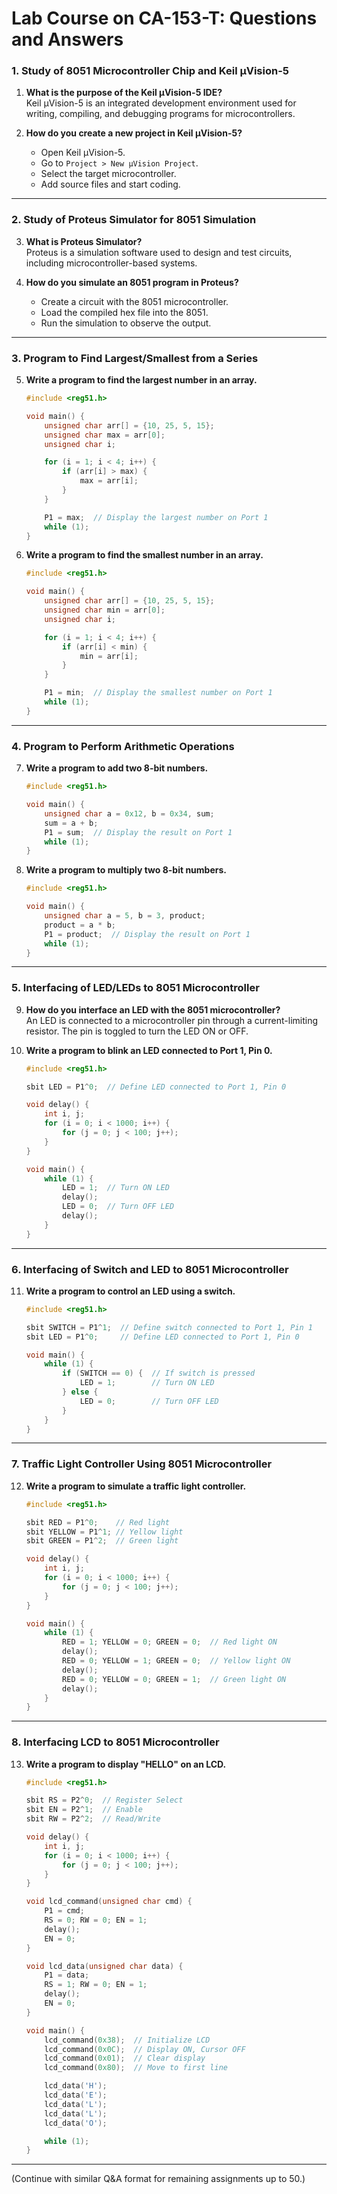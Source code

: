 # Lab Course on CA-153-T: Questions and Answers

### 1. Study of 8051 Microcontroller Chip and Keil µVision-5
1. **What is the purpose of the Keil µVision-5 IDE?**  
   Keil µVision-5 is an integrated development environment used for writing, compiling, and debugging programs for microcontrollers.

2. **How do you create a new project in Keil µVision-5?**  
   - Open Keil µVision-5.  
   - Go to `Project > New µVision Project`.  
   - Select the target microcontroller.  
   - Add source files and start coding.

---

### 2. Study of Proteus Simulator for 8051 Simulation
3. **What is Proteus Simulator?**  
   Proteus is a simulation software used to design and test circuits, including microcontroller-based systems.

4. **How do you simulate an 8051 program in Proteus?**  
   - Create a circuit with the 8051 microcontroller.  
   - Load the compiled hex file into the 8051.  
   - Run the simulation to observe the output.

---

### 3. Program to Find Largest/Smallest from a Series
5. **Write a program to find the largest number in an array.**
   ```c
   #include <reg51.h>

   void main() {
       unsigned char arr[] = {10, 25, 5, 15};
       unsigned char max = arr[0];
       unsigned char i;

       for (i = 1; i < 4; i++) {
           if (arr[i] > max) {
               max = arr[i];
           }
       }

       P1 = max;  // Display the largest number on Port 1
       while (1);
   }
   ```

6. **Write a program to find the smallest number in an array.**
   ```c
   #include <reg51.h>

   void main() {
       unsigned char arr[] = {10, 25, 5, 15};
       unsigned char min = arr[0];
       unsigned char i;

       for (i = 1; i < 4; i++) {
           if (arr[i] < min) {
               min = arr[i];
           }
       }

       P1 = min;  // Display the smallest number on Port 1
       while (1);
   }
   ```

---

### 4. Program to Perform Arithmetic Operations
7. **Write a program to add two 8-bit numbers.**
   ```c
   #include <reg51.h>

   void main() {
       unsigned char a = 0x12, b = 0x34, sum;
       sum = a + b;
       P1 = sum;  // Display the result on Port 1
       while (1);
   }
   ```

8. **Write a program to multiply two 8-bit numbers.**
   ```c
   #include <reg51.h>

   void main() {
       unsigned char a = 5, b = 3, product;
       product = a * b;
       P1 = product;  // Display the result on Port 1
       while (1);
   }
   ```

---

### 5. Interfacing of LED/LEDs to 8051 Microcontroller
9. **How do you interface an LED with the 8051 microcontroller?**  
   An LED is connected to a microcontroller pin through a current-limiting resistor. The pin is toggled to turn the LED ON or OFF.

10. **Write a program to blink an LED connected to Port 1, Pin 0.**
    ```c
    #include <reg51.h>

    sbit LED = P1^0;  // Define LED connected to Port 1, Pin 0

    void delay() {
        int i, j;
        for (i = 0; i < 1000; i++) {
            for (j = 0; j < 100; j++);
        }
    }

    void main() {
        while (1) {
            LED = 1;  // Turn ON LED
            delay();
            LED = 0;  // Turn OFF LED
            delay();
        }
    }
    ```

---

### 6. Interfacing of Switch and LED to 8051 Microcontroller
11. **Write a program to control an LED using a switch.**
    ```c
    #include <reg51.h>

    sbit SWITCH = P1^1;  // Define switch connected to Port 1, Pin 1
    sbit LED = P1^0;     // Define LED connected to Port 1, Pin 0

    void main() {
        while (1) {
            if (SWITCH == 0) {  // If switch is pressed
                LED = 1;        // Turn ON LED
            } else {
                LED = 0;        // Turn OFF LED
            }
        }
    }
    ```

---

### 7. Traffic Light Controller Using 8051 Microcontroller
12. **Write a program to simulate a traffic light controller.**
    ```c
    #include <reg51.h>

    sbit RED = P1^0;    // Red light
    sbit YELLOW = P1^1; // Yellow light
    sbit GREEN = P1^2;  // Green light

    void delay() {
        int i, j;
        for (i = 0; i < 1000; i++) {
            for (j = 0; j < 100; j++);
        }
    }

    void main() {
        while (1) {
            RED = 1; YELLOW = 0; GREEN = 0;  // Red light ON
            delay();
            RED = 0; YELLOW = 1; GREEN = 0;  // Yellow light ON
            delay();
            RED = 0; YELLOW = 0; GREEN = 1;  // Green light ON
            delay();
        }
    }
    ```

---

### 8. Interfacing LCD to 8051 Microcontroller
13. **Write a program to display "HELLO" on an LCD.**
    ```c
    #include <reg51.h>

    sbit RS = P2^0;  // Register Select
    sbit EN = P2^1;  // Enable
    sbit RW = P2^2;  // Read/Write

    void delay() {
        int i, j;
        for (i = 0; i < 1000; i++) {
            for (j = 0; j < 100; j++);
        }
    }

    void lcd_command(unsigned char cmd) {
        P1 = cmd;
        RS = 0; RW = 0; EN = 1;
        delay();
        EN = 0;
    }

    void lcd_data(unsigned char data) {
        P1 = data;
        RS = 1; RW = 0; EN = 1;
        delay();
        EN = 0;
    }

    void main() {
        lcd_command(0x38);  // Initialize LCD
        lcd_command(0x0C);  // Display ON, Cursor OFF
        lcd_command(0x01);  // Clear display
        lcd_command(0x80);  // Move to first line

        lcd_data('H');
        lcd_data('E');
        lcd_data('L');
        lcd_data('L');
        lcd_data('O');

        while (1);
    }
    ```

---

(Continue with similar Q&A format for remaining assignments up to 50.)
